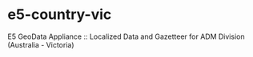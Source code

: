 e5-country-vic
==============

E5 GeoData Appliance :: Localized Data and Gazetteer for ADM Division (Australia - Victoria)